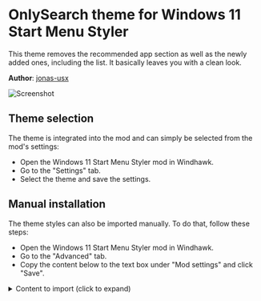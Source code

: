 # OnlySearch theme for Windows 11 Start Menu Styler

This theme removes the recommended app section as well as the newly added ones,
including the list. It basically leaves you with a clean look.

**Author**: [jonas-usx](https://github.com/jonas-usx)

![Screenshot](screenshot.png)

## Theme selection

The theme is integrated into the mod and can simply be selected from the mod's
settings:

* Open the Windows 11 Start Menu Styler mod in Windhawk.
* Go to the "Settings" tab.
* Select the theme and save the settings.

## Manual installation

The theme styles can also be imported manually. To do that, follow these steps:

* Open the Windows 11 Start Menu Styler mod in Windhawk.
* Go to the "Advanced" tab.
* Copy the content below to the text box under "Mod settings" and click "Save".

<details>
<summary>Content to import (click to expand)</summary>

```json
{
  "controlStyles[0].target": "StartDocked.StartSizingFrame",
  "controlStyles[0].styles[0]": "MaxHeight=160",
  "controlStyles[1].target": "StartDocked.StartSizingFrame",
  "controlStyles[1].styles[0]": "MinHeight=100",
  "controlStyles[2].target": "Windows.UI.Xaml.Controls.Grid#UndockedRoot",
  "controlStyles[2].styles[0]": "Visibility=Collapsed"
}
```
</details>
